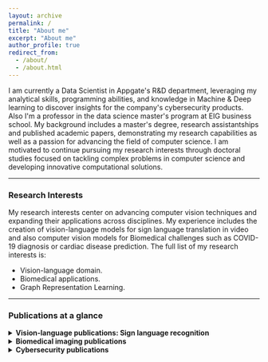 ```yaml
---
layout: archive
permalink: /
title: "About me"
excerpt: "About me"
author_profile: true
redirect_from: 
  - /about/
  - /about.html
---
```

I am currently a Data Scientist in Appgate's R&D department, leveraging my analytical skills, programming abilities, and knowledge in Machine & Deep learning to discover insights for the company's cybersecurity products. Also I'm a professor in the data science master's program at EIG business school. My background includes a master's degree, research assistantships and published academic papers, demonstrating my research capabilities as well as a passion for advancing the field of computer science. I am motivated to continue pursuing my research interests through doctoral studies focused on tackling complex problems in computer science and developing innovative computational solutions.

---
### Research Interests

My research interests center on advancing computer vision techniques and expanding their applications across disciplines. My experience includes the creation of vision-language models for sign language translation in video and also computer vision models for Biomedical challenges such as COVID-19 diagnosis or cardiac disease prediction. The full list of my research interests is:

<ul>
    <li> Vision-language domain.</li>
    <li> Biomedical applications.</li>
    <li> Graph Representation Learning.</li>
</ul>

---
### Publications at a glance
<details>
<summary><strong>Vision-language publications: Sign language recognition </strong></summary>
<ul>
    <li><font size="3">How important is motion in sign language translation?, IET Computer Vision, 2021.</font></li> 
    <li><font size="3">Understanding Motion in Sign Language: A New Structured Translation Dataset, ACCV, 2020.</font></li>  
    <li><font size="3">Towards on-line sign language recognition using cumulative SD-VLAD descriptors, CCC, 2018.</font></li>
    <li><font size="3">A kinematic gesture representation based on shape difference VLAD for sign language recognition, ICCVG, 2018.</font></li>
</ul> 
</details>

<details>
<summary><strong>Biomedical imaging publications</strong></summary>
  <ul>
    <li><font size="3">Kinematic motion representation in Cine-MRI to support cardiac disease classification, TCIV, 2022.</font></li>
    <li><font size="3">Deep learning representations to support COVID-19 diagnosis on CT-slices, Biomédica, 2021.</font></li>
    <li><font size="3">A Covid-19 Patient Severity Stratification using a 3D Convolutional Strategy on CT-Scans, ISBI, 2021.</font></li>
    <li><font size="3">Regional multiscale motion representation for cardiac disease prediction, STSIVA, 2019.</font></li>
  </ul>   
</details>

<details>
<summary><strong>Cybersecurity publications</strong></summary>
<ul>
  <li><font size="3">Phishing website detection using deep learning, In progress.</font></li>
</ul> 
</details>
